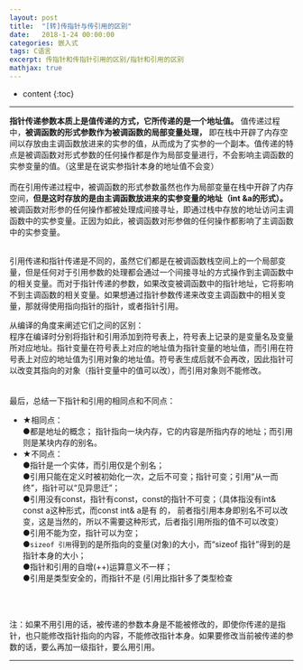 ```yaml
---
layout: post
title:  "[转]传指针与传引用的区别"
date:   2018-1-24 00:00:00
categories: 嵌入式
tags: C语言
excerpt: 传指针和传指针引用的区别/指针和引用的区别
mathjax: true
---
```

* content
{:toc}
---

**指针传递参数本质上是值传递的方式，它所传递的是一个地址值。**
值传递过程中，**被调函数的形式参数作为被调函数的局部变量处理，** 即在栈中开辟了内存空间以存放由主调函数放进来的实参的值，从而成为了实参的一个副本。值传递的特点是被调函数对形式参数的任何操作都是作为局部变量进行，不会影响主调函数的实参变量的值。（这里是在说实参指针本身的地址值不会变）<br/>
<br/>
而在引用传递过程中，被调函数的形式参数虽然也作为局部变量在栈中开辟了内存空间，**但是这时存放的是由主调函数放进来的实参变量的地址（int &a的形式）。**  被调函数对形参的任何操作都被处理成间接寻址，即通过栈中存放的地址访问主调函数中的实参变量。正因为如此，被调函数对形参做的任何操作都影响了主调函数中的实参变量。

<br/>
引用传递和指针传递是不同的，虽然它们都是在被调函数栈空间上的一个局部变量，但是任何对于引用参数的处理都会通过一个间接寻址的方式操作到主调函数中的相关变量。而对于指针传递的参数，如果改变被调函数中的指针地址，它将影响不到主调函数的相关变量。如果想通过指针参数传递来改变主调函数中的相关变量，那就得使用指向指针的指针，或者指针引用。

从编译的角度来阐述它们之间的区别：<br/>
程序在编译时分别将指针和引用添加到符号表上，符号表上记录的是变量名及变量所对应地址。指针变量在符号表上对应的地址值为指针变量的地址值，而引用在符号表上对应的地址值为引用对象的地址值。符号表生成后就不会再改，因此指针可以改变其指向的对象（指针变量中的值可以改），而引用对象则不能修改。<br/>
<br/>
<br/>
最后，总结一下指针和引用的相同点和不同点：<br/>
- ★相同点：<br/>
  ●都是地址的概念；
指针指向一块内存，它的内容是所指内存的地址；而引用则是某块内存的别名。<br/>
- ★不同点：<br/>
  ●指针是一个实体，而引用仅是个别名；<br/>
  ●引用只能在定义时被初始化一次，之后不可变；指针可变；引用“从一而终”，指针可以“见异思迁”；<br/>
  ●引用没有const，指针有const，const的指针不可变；（具体指没有int& const a这种形式，而const int& a是有     的，  前者指引用本身即别名不可以改变，这是当然的，所以不需要这种形式，后者指引用所指的值不可以改变）<br/>
  ●引用不能为空，指针可以为空；<br/>
  ●`sizeof 引用`得到的是所指向的变量(对象)的大小，而“sizeof 指针”得到的是指针本身的大小；<br/>
  ●指针和引用的自增(++)运算意义不一样；<br/>
  ●引用是类型安全的，而指针不是 (引用比指针多了类型检查<br/>

<br/>
<br/>

注：如果不用引用的话，被传递的参数本身是不能被修改的，即使你传递的是指针，也只能修改指针指向的内容，不能修改指针本身。如果要修改当前被传递的参数的话，要么再加一级指针，要么用引用。
<br/>



---
